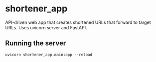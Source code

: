 # shortener_app
API-driven web app that creates shortened URLs that forward to target URLs. Uses uvicorn server and FastAPI.

## Running the server
`uvicorn shortener_app.main:app --reload`
